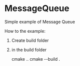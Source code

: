 # MessageQueue
Simple example of Message Queue

How to the example:

1. Create build folder
2. in the build folder 
   
   cmake ..
   cmake --build .
 
